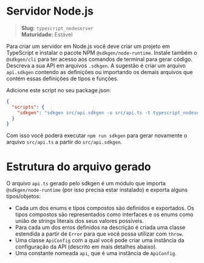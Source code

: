 # Servidor Node.js

> **Slug:** `typescript_nodeserver` <br/> **Maturidade:** Estável

Para criar um servidor em Node.js você deve criar um projeto em TypeScript e instalar o pacote NPM `@sdkgen/node-runtime`. Instale também o `@sdkgen/cli` para ter acesso aos comandos de terminal para gerar código. Descreva a sua API em arquivos `.sdkgen`. A sugestão é criar um arquivo `api.sdkgen` contendo as definições ou importando os demais arquivos que contém essas definições de tipos e funções.

Adicione este script no seu package.json:

```json
{
  "scripts": {
    "sdkgen": "sdkgen src/api.sdkgen -o src/api.ts -t typescript_nodeserver"
  }
}
```

Com isso você poderá executar `npm run sdkgen` para gerar novamente o arquivo `src/api.ts` a partir do `src/api.sdkgen`.

# Estrutura do arquivo gerado

O arquivo `api.ts` gerado pelo sdkgen é um módulo que importa `@sdkgen/node-runtime` (por isso precisa estar instalado) e exporta alguns tipos/objetos:

- Cada um dos enums e tipos compostos são definidos e exportados. Os tipos compostos são representados como interfaces e os enums como união de strings literais dos seus valores possíveis.
- Para cada um dos erros definidos na descrição é criada uma classe estendida a partir de `Error` para que você possa utilizar com `throw`.
- Uma classe `ApiConfig` com a qual você pode criar uma instância da configuração da API (descrito em mais detalhes abaixo).
- Uma constante nomeada `api`, que é uma instância de `ApiConfig`.
